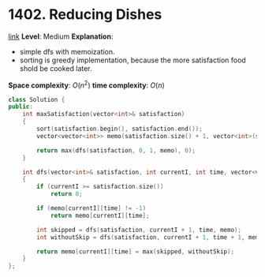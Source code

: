 # 1402. Reducing Dishes

[link]()
**Level**: Medium
**Explanation**:

- simple dfs with memoization. 
- sorting is greedy implementation, because the more satisfaction food shold be cooked later.

**Space complexity**: $O(n^2)$
**time complexity**: $O(n)$

```cpp
class Solution {
public:
    int maxSatisfaction(vector<int>& satisfaction)
    {
        sort(satisfaction.begin(), satisfaction.end());
        vector<vector<int>> memo(satisfaction.size() + 1, vector<int>(satisfaction.size() + 1, -1));

        return max(dfs(satisfaction, 0, 1, memo), 0);
    }

    int dfs(vector<int>& satisfaction, int currentI, int time, vector<vector<int>>& memo)
    {
        if (currentI >= satisfaction.size())
            return 0;

        if (memo[currentI][time] != -1)
            return memo[currentI][time];

        int skipped = dfs(satisfaction, currentI + 1, time, memo);
        int withoutSkip = dfs(satisfaction, currentI + 1, time + 1, memo) + (time * satisfaction[currentI]);

        return memo[currentI][time] = max(skipped, withoutSkip);
    }
};
```
